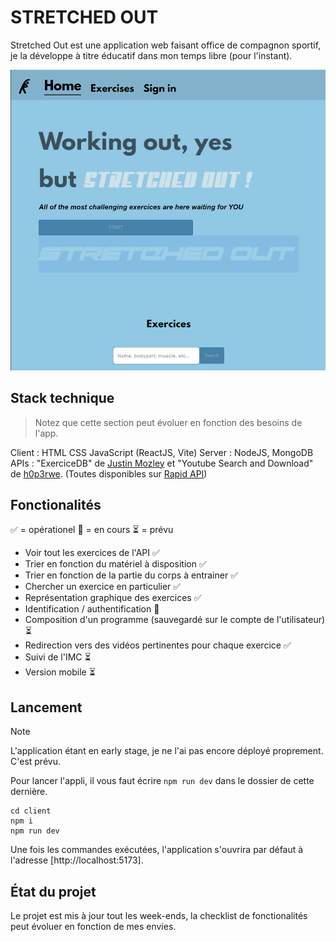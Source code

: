 # STRETCHED OUT
Stretched Out est une application web faisant office de compagnon sportif,
je la développe à titre éducatif dans mon temps libre (pour l'instant).

![Page d'accueil](screenshots/homepage.png)


## Stack technique
> Notez que cette section peut évoluer en fonction des besoins de l'app.

Client : HTML CSS JavaScript (ReactJS, Vite)
Server : NodeJS, MongoDB
APIs : "ExerciceDB" de [Justin Mozley](https://rapidapi.com/user/justin-WFnsXH_t6) et "Youtube Search and Download" de [h0p3rwe](https://rapidapi.com/user/h0p3rwe). (Toutes disponibles sur [Rapid API](https://rapidapi.com))

## Fonctionalités
:white_check_mark: = opérationel :construction: = en cours :hourglass_flowing_sand: = prévu
- Voir tout les exercices de l'API :white_check_mark:
- Trier en fonction du matériel à disposition :white_check_mark:
- Trier en fonction de la partie du corps à entrainer :white_check_mark:
- Chercher un exercice en particulier :white_check_mark:
- Représentation graphique des exercices :white_check_mark:
- Identification / authentification :construction:
- Composition d'un programme (sauvegardé sur le compte de l'utilisateur) :hourglass_flowing_sand:
- Redirection vers des vidéos pertinentes pour chaque exercice :white_check_mark:
- Suivi de l'IMC :hourglass_flowing_sand:
- Version mobile :hourglass_flowing_sand:

## Lancement
> [!NOTE]
> L'application étant en early stage, je ne l'ai pas encore déployé proprement. C'est prévu.

Pour lancer l'appli, il vous faut écrire `npm run dev` dans le dossier de cette dernière.
```
cd client
npm i
npm run dev
```
Une fois les commandes exécutées, l'application s'ouvrira par défaut à l'adresse [http://localhost:5173].

## État du projet
Le projet est mis à jour tout les week-ends, la checklist de fonctionalités peut évoluer en fonction de mes envies.

